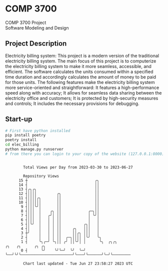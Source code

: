 # COMP 3700
COMP 3700 Project  
Software Modeling and Design
## Project Description
Electricity billing system: This project is a modern version of the traditional electricity billing system. The main focus of this project is to computerize the electricity billing system to make it more seamless, accessible, and efficient. The software calculates the units consumed within a specified time duration and accordingly calculates the amount of money to be paid for those units. The following features make the electricity billing system more service-oriented and straightforward: It features a high-performance speed along with accuracy; It allows for seamless data sharing between the electricity office and customers; It is protected by high-security measures and controls; It includes the necessary provisions for debugging.

## Start-up
```bash
# First have python installed
pip install poetry
poetry install
cd elec_billing
python manage.py runserver
# from there you can login to your copy of the website (127.0.0.1:8000), default creds are admin/admin
```

```

        Total Views per Day from 2023-03-30 to 2023-06-27

        Repository Views
      15 ┼                              ╭╮
      14 ┤                              ││
      13 ┤╭╮╭╮                          ││
      12 ┤││││         ╭╮               ││
      11 ┤││││╭╮       ││               ││
      10 ┤││││││       ││               ││
       9 ┤│││╰╯│       ││               ││
       8 ┤│││  │    ╭╮ ││            ╭─╮││
       7 ┤│││  │   ╭╯│ ││            │ ╰╯│
       6 ┤│││  │   │ │ ││            │   │
       5 ┤│╰╯  │   │ │ ││          ╭╮│   │
       4 ┤│    │   │ │ ││     ╭╮   │││   │
       3 ┼╯    │   │ │ ││     ││╭╮ │││   │
       2 ┤     │   │ │ ││  ╭─╮││││ │╰╯   ╰╮
       1 ┤     ╰╮╭─╯ ╰╮││ ╭╯ ││╰╯│ │      ╰╮  ╭╮╭╮                       ╭╮   ╭╮      ╭╮ ╭╮
       0 ┤      ╰╯    ╰╯╰─╯  ╰╯  ╰─╯       ╰──╯╰╯╰───────────────────────╯╰───╯╰──────╯╰─╯╰────────

        Chart last updated - Tue Jun 27 23:58:27 2023 UTC
        
```
